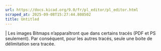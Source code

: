 ```yaml
---
url: https://docs.kicad.org/9.0/fr/pl_editor/pl_editor.html
scraped_at: 2025-09-08T15:27:44.808502
title: Untitled
---
```


|  Les images Bitmaps n’apparaîtront que dans certains tracés (PDF et PS
seulement). Par conséquent, pour les autres tracés, seule une boite de
délimitation sera tracée.

